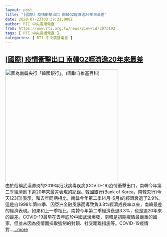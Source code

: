 ```yaml
---
layout: post
title: "[國際] 疫情衝擊出口 南韓Q2經濟逾20年來最差"
date: 2020-07-23T03:39:21.000Z
author: RTI 中央廣播電臺
from: https://www.rti.org.tw/news/view/id/2073192
tags: [ RTI 中央廣播電臺 ]
categories: [ RTI 中央廣播電臺 ]
---
```

<!--1595475561000-->
[[國際] 疫情衝擊出口 南韓Q2經濟逾20年來最差](https://www.rti.org.tw/news/view/id/2073192)
------

<div>
<img src="https://static.rti.org.tw/assets/thumbnails/2017/07/21/142408041016148.jpg" width="360" alt="圖為南韓央行「韓國銀行」。(圖取自維基百科)" title="圖為南韓央行「韓國銀行」。(圖取自維基百科)"><br>由於俗稱武漢肺炎的2019年冠狀病毒疾病(COVID-19)疫情衝擊出口，南韓今年第二季經濟創下逾20年來最差表現的紀錄。韓國銀行(Bank of Korea，南韓央行)今天(23日)表示，和去年同期相比，南韓今年第二季(4月-6月)的經濟衰退了2.9%。這是自1998年第四季、因亞洲金融風暴而導致負3.8%經濟成長率以來，南韓最差的經濟表現。如果和上一季相比，南韓今年第二季經濟衰退3.3%，也是逾20年來的最差。COVID-19最早在去年底於中國武漢爆發，南韓是初期疫情最嚴重的國家，但並未因為疫情而採取強制的封鎖、社交距離措施等。COVID-19疫情對...<a target="_blank" href="https://www.rti.org.tw/news/view/id/2073192">...more</a>
</div>
